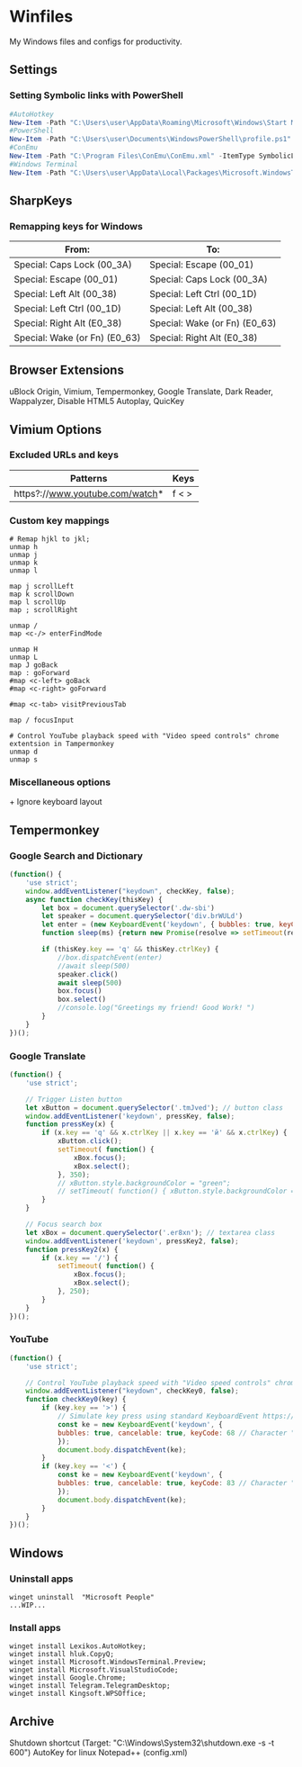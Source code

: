 # Winfiles

My Windows files and configs for productivity.

## Settings

### Setting Symbolic links with PowerShell

```PowerShell
#AutoHotkey
New-Item -Path "C:\Users\user\AppData\Roaming\Microsoft\Windows\Start Menu\Programs\Startup\ahk.ahk" -ItemType SymbolicLink -Value "D:\Apps\Winfiles\ahk.ahk"
#PowerShell
New-Item -Path "C:\Users\user\Documents\WindowsPowerShell\profile.ps1" -ItemType SymbolicLink -Value "D:\Apps\Winfiles\profile.ps1"
#ConEmu
New-Item -Path "C:\Program Files\ConEmu\ConEmu.xml" -ItemType SymbolicLink -Value "D:\Apps\Winfiles\ConEmu.xml"
#Windows Terminal
New-Item -Path "C:\Users\user\AppData\Local\Packages\Microsoft.WindowsTerminalPreview_8wekyb3d8bbwe\LocalState\settings.json" -ItemType SymbolicLink -Value "D:\Apps\Winfiles\settings.json"
```

## SharpKeys

### Remapping keys for Windows

| From:                         | To:                           |
| ----------------------------- | ----------------------------- |
| Special: Caps Lock (00_3A)    | Special: Escape (00_01)       |
| Special: Escape (00_01)       | Special: Caps Lock (00_3A)    |
| Special: Left Alt (00_38)     | Special: Left Ctrl (00_1D)    |
| Special: Left Ctrl (00_1D)    | Special: Left Alt (00_38)     |
| Special: Right Alt (E0_38)    | Special: Wake (or Fn) (E0_63) |
| Special: Wake (or Fn) (E0_63) | Special: Right Alt (E0_38)    |

## Browser Extensions

uBlock Origin, Vimium, Tempermonkey, Google Translate, Dark Reader, Wappalyzer, Disable HTML5 Autoplay, QuicKey

## Vimium Options

### Excluded URLs and keys

| Patterns                        | Keys  |
| ------------------------------- | ----- |
| https?://www.youtube.com/watch* | f < > |

### Custom key mappings

```
# Remap hjkl to jkl;
unmap h
unmap j
unmap k
unmap l

map j scrollLeft
map k scrollDown
map l scrollUp
map ; scrollRight

unmap /
map <c-/> enterFindMode

unmap H
unmap L
map J goBack
map : goForward
#map <c-left> goBack
#map <c-right> goForward

#map <c-tab> visitPreviousTab

map / focusInput

# Control YouTube playback speed with "Video speed controls" chrome extentsion in Tampermonkey
unmap d
unmap s
```

### Miscellaneous options

\+ Ignore keyboard layout

## Tempermonkey

### Google Search and Dictionary

```JavaScript
(function() {
    'use strict';
    window.addEventListener("keydown", checkKey, false);
    async function checkKey(thisKey) {
        let box = document.querySelector('.dw-sbi')
        let speaker = document.querySelector('div.brWULd')
        let enter = (new KeyboardEvent('keydown', { bubbles: true, keyCode: 13 }));
        function sleep(ms) {return new Promise(resolve => setTimeout(resolve, ms));}

        if (thisKey.key == 'q' && thisKey.ctrlKey) {
            //box.dispatchEvent(enter)
            //await sleep(500)
            speaker.click()
            await sleep(500)
            box.focus()
            box.select()
            //console.log("Greetings my friend! Good Work! ")
        }
    }
})();
```

### Google Translate

```JavaScript
(function() {
    'use strict';

    // Trigger Listen button
    let xButton = document.querySelector('.tmJved'); // button class
    window.addEventListener('keydown', pressKey, false);
    function pressKey(x) {
        if (x.key == 'q' && x.ctrlKey || x.key == 'й' && x.ctrlKey) {
            xButton.click();
            setTimeout( function() {
                xBox.focus();
                xBox.select();
            }, 350);
            // xButton.style.backgroundColor = "green";
            // setTimeout( function() { xButton.style.backgroundColor = ""}, 500);
        }
    }

    // Focus search box
    let xBox = document.querySelector('.er8xn'); // textarea class
    window.addEventListener('keydown', pressKey2, false);
    function pressKey2(x) {
        if (x.key == '/') {
            setTimeout( function() {
                xBox.focus();
                xBox.select();
            }, 250);
        }
    }
})();
```

### YouTube

```JavaScript
(function() {
    'use strict';

    // Control YouTube playback speed with "Video speed controls" chrome extentsion
    window.addEventListener("keydown", checkKey0, false);
    function checkKey0(key) {
        if (key.key == '>') {
            // Simulate key press using standard KeyboardEvent https://stackoverflow.com/questions/3276794/jquery-or-pure-js-simulate-enter-key-pressed-for-testing/18937620#18937620
            const ke = new KeyboardEvent('keydown', {
            bubbles: true, cancelable: true, keyCode: 68 // Character "d" https://www.w3.org/2002/09/tests/keys.html
            });
            document.body.dispatchEvent(ke);
        }
        if (key.key == '<') {
            const ke = new KeyboardEvent('keydown', {
            bubbles: true, cancelable: true, keyCode: 83 // Character "s" https://www.w3.org/2002/09/tests/keys.html
            });
            document.body.dispatchEvent(ke);
        }
    }
})();
```

## Windows
### Uninstall apps
```
winget uninstall  "Microsoft People"
...WIP...
```

### Install apps
```
winget install Lexikos.AutoHotkey;
winget install hluk.CopyQ;
winget install Microsoft.WindowsTerminal.Preview; 
winget install Microsoft.VisualStudioCode;
winget install Google.Chrome;
winget install Telegram.TelegramDesktop;
winget install Kingsoft.WPSOffice;
```

## Archive

Shutdown shortcut (Target: "C:\Windows\System32\shutdown.exe -s -t 600")
AutoKey for linux
Notepad++ (config.xml)
